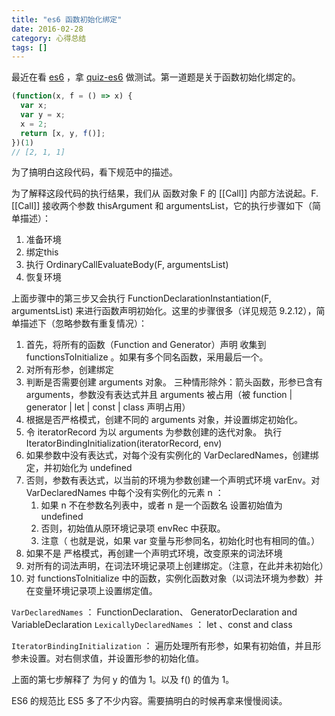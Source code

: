 ```yaml
---
title: "es6 函数初始化绑定"
date: 2016-02-28
category: 心得总结
tags: []
---
```


最近在看 [es6](https://leanpub.com/understandinges6/read) ，拿 [quiz-es6](http://perfectionkills.com/javascript-quiz-es6/) 做测试。第一道题是关于函数初始化绑定的。

<!-- more -->

```javascript
(function(x, f = () => x) {
  var x;
  var y = x;
  x = 2;
  return [x, y, f()];
})(1)
// [2, 1, 1]
```

为了搞明白这段代码，看下规范中的描述。

为了解释这段代码的执行结果，我们从 函数对象 F 的 [[Call]] 内部方法说起。F.[[Call]] 接收两个参数 thisArgument 和 argumentsList，它的执行步骤如下（简单描述）：  

1.  准备环境
2.  绑定this
3.  执行 OrdinaryCallEvaluateBody(F, argumentsList)
4.  恢复环境

上面步骤中的第三步又会执行 FunctionDeclarationInstantiation(F, argumentsList) 来进行函数声明初始化。这里的步骤很多（详见规范 9.2.12），简单描述下（忽略参数有重复情况）：   

1. 首先，将所有的函数（Function and Generator）声明 收集到 functionsToInitialize 。如果有多个同名函数，采用最后一个。
2. 对所有形参，创建绑定
3. 判断是否需要创建 arguments 对象。 三种情形除外：箭头函数，形参已含有 arguments，参数没有表达式并且 arguments 被占用（被 function | generator | let | const | class 声明占用）
4. 根据是否严格模式，创建不同的 arguments 对象，并设置绑定初始化。
5. 令 iteratorRecord 为以 arguments 为参数创建的迭代对象。 执行 IteratorBindingInitialization(iteratorRecord, env)
6.   如果参数中没有表达式，对每个没有实例化的 VarDeclaredNames，创建绑定，并初始化为 undefined
7.  否则，参数有表达式，以当前的环境为参数创建一个声明式环境 varEnv。对 VarDeclaredNames 中每个没有实例化的元素 n ：
	1. 如果 n 不在参数名列表中，或者 n 是一个函数名 设置初始值为 undefined
	2. 否则，初始值从原环境记录项 envRec 中获取。
	3. 注意（ 也就是说，如果 var 变量与形参同名，初始化时也有相同的值。）    
8. 如果不是 严格模式，再创建一个声明式环境，改变原来的词法环境
9. 对所有的词法声明，在词法环境记录项上创建绑定。（注意，在此并未初始化）
10. 对 functionsToInitialize 中的函数，实例化函数对象（以词法环境为参数）并在变量环境记录项上设置绑定值。

`VarDeclaredNames` ： FunctionDeclaration、 GeneratorDeclaration and VariableDeclaration
`LexicallyDeclaredNames` ： let 、const and class

`IteratorBindingInitialization` ：
遍历处理所有形参，如果有初始值，并且形参未设置。对右侧求值，并设置形参的初始化值。

上面的第七步解释了 为何 y 的值为 1。以及 f() 的值为 1。

ES6 的规范比 ES5 多了不少内容。需要搞明白的时候再拿来慢慢阅读。
